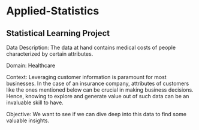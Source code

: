 # Applied-Statistics

## Statistical Learning Project
 
Data Description: The data at hand contains medical costs of people characterized by certain attributes. 

Domain: Healthcare

Context: Leveraging customer information is paramount for most businesses. In the case of an insurance company, attributes of customers like the ones mentioned below can be crucial in making business decisions. Hence, knowing to explore and generate value out of such data can be an invaluable skill to have. 

Objective: We want to see if we can dive deep into this data to find some valuable insights.
